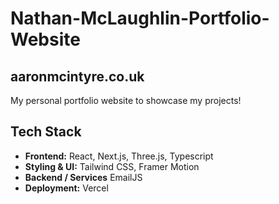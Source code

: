 # Nathan-McLaughlin-Portfolio-Website

## aaronmcintyre.co.uk
My personal portfolio website to showcase my projects!

## Tech Stack

 - **Frontend:** React, Next.js, Three.js, Typescript
 - **Styling & UI:** Tailwind CSS, Framer Motion
 - **Backend / Services** EmailJS
 - **Deployment:** Vercel
